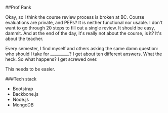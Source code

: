 ##Prof Rank

Okay, so I think the course review process is broken at BC. Course evaluations are private, and PEPs? It is neither functional nor usable. I don't want to go through 20 steps to fill out a single review. It should be easy, dammit. And at the end of the day, it's really not about the course, is it? It's about the teacher.

Every semester, I find myself and others asking the same damn question: who should I take for **_________**? I get about ten different answers. What the heck. So what happens? I get screwed over. 

This needs to be easier.

###Tech stack

* Bootstrap
* Backbone.js
* Node.js
* MongoDB
